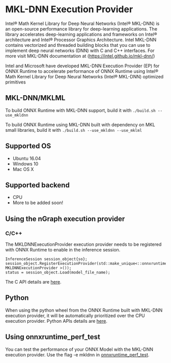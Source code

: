# MKL-DNN Execution Provider

Intel® Math Kernel Library for Deep Neural Networks (Intel® MKL-DNN) is an open-source performance library for deep-learning applications. The library accelerates deep-learning applications and frameworks on Intel® architecture and Intel® Processor Graphics Architecture. Intel MKL-DNN contains vectorized and threaded building blocks that you can use to implement deep neural networks (DNN) with C and C++ interfaces. For more visit MKL-DNN documentation at (https://intel.github.io/mkl-dnn/)

Intel and Microsoft have developed MKL-DNN Execution Provider (EP) for ONNX Runtime to accelerate performance of ONNX Runtime using Intel® Math Kernel Library for Deep Neural Networks (Intel® MKL-DNN) optimized primitives

## MKL-DNN/MKLML
To build ONNX Runtime with MKL-DNN support, build it with `./build.sh --use_mkldnn`

To build ONNX Runtime using MKL-DNN built with dependency on MKL small libraries, build it with `./build.sh --use_mkldnn --use_mklml`

## Supported OS
* Ubuntu 16.04
* Windows 10 
* Mac OS X

## Supported backend
*	CPU
* More to be added soon!

## Using the nGraph execution provider
### C/C++
The MKLDNNExecutionProvider execution provider needs to be registered with ONNX Runtime to enable in the inference session.
```
InferenceSession session_object{so};
session_object.RegisterExecutionProvider(std::make_unique<::onnxruntime:: MKLDNNExecutionProvider >());
status = session_object.Load(model_file_name);
```
The C API details are [here](https://github.com/Microsoft/onnxruntime/blob/master/docs/C_API.md#c-api).

## Python
When using the python wheel from the ONNX Runtime built with MKL-DNN execution provider, it will be automatically prioritized over the CPU execution provider. Python APIs details are [here](https://github.com/Microsoft/onnxruntime/blob/master/docs/python/api_summary.rst#api-summary).

## Using onnxruntime_perf_test
You can test the performance of your ONNX Model with the MKL-DNN execution provider. Use the flag -e mkldnn in [onnxruntime_perf_test](https://github.com/Microsoft/onnxruntime/tree/master/onnxruntime/test/perftest#onnxruntime-performance-test).
